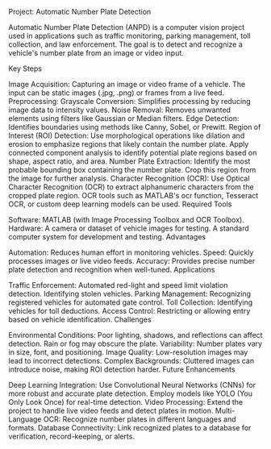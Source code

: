 Project: Automatic Number Plate Detection

Automatic Number Plate Detection (ANPD) is a computer vision project used in applications such as traffic monitoring, parking management, toll collection, and law enforcement. The goal is to detect and recognize a vehicle's number plate from an image or video input.

Key Steps

Image Acquisition:
Capturing an image or video frame of a vehicle.
The input can be static images (.jpg, .png) or frames from a live feed.
Preprocessing:
Grayscale Conversion: Simplifies processing by reducing image data to intensity values.
Noise Removal: Removes unwanted elements using filters like Gaussian or Median filters.
Edge Detection: Identifies boundaries using methods like Canny, Sobel, or Prewitt.
Region of Interest (ROI) Detection:
Use morphological operations like dilation and erosion to emphasize regions that likely contain the number plate.
Apply connected component analysis to identify potential plate regions based on shape, aspect ratio, and area.
Number Plate Extraction:
Identify the most probable bounding box containing the number plate.
Crop this region from the image for further analysis.
Character Recognition (OCR):
Use Optical Character Recognition (OCR) to extract alphanumeric characters from the cropped plate region.
OCR tools such as MATLAB's ocr function, Tesseract OCR, or custom deep learning models can be used.
Required Tools

Software:
MATLAB (with Image Processing Toolbox and OCR Toolbox).
Hardware:
A camera or dataset of vehicle images for testing.
A standard computer system for development and testing.
Advantages

Automation: Reduces human effort in monitoring vehicles.
Speed: Quickly processes images or live video feeds.
Accuracy: Provides precise number plate detection and recognition when well-tuned.
Applications

Traffic Enforcement:
Automated red-light and speed limit violation detection.
Identifying stolen vehicles.
Parking Management:
Recognizing registered vehicles for automated gate control.
Toll Collection:
Identifying vehicles for toll deductions.
Access Control:
Restricting or allowing entry based on vehicle identification.
Challenges

Environmental Conditions:
Poor lighting, shadows, and reflections can affect detection.
Rain or fog may obscure the plate.
Variability:
Number plates vary in size, font, and positioning.
Image Quality:
Low-resolution images may lead to incorrect detections.
Complex Backgrounds:
Cluttered images can introduce noise, making ROI detection harder.
Future Enhancements

Deep Learning Integration:
Use Convolutional Neural Networks (CNNs) for more robust and accurate plate detection.
Employ models like YOLO (You Only Look Once) for real-time detection.
Video Processing:
Extend the project to handle live video feeds and detect plates in motion.
Multi-Language OCR:
Recognize number plates in different languages and formats.
Database Connectivity:
Link recognized plates to a database for verification, record-keeping, or alerts.
